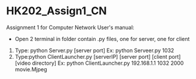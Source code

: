 # HK202_Assign1_CN
 Assignment 1 for Computer Network
 User's manual:
 - Open 2 terminal in folder contain .py files, one for server, one for client
 1. Type: python Server.py [server port]
	Ex: python Serveer.py 1032
 2. Type:python ClientLauncher.py [serverIP] [server port] [client port] [video directory] 
	Ex: python ClientLauncher.py 192.168.1.1 1032 2000 movie.Mjpeg